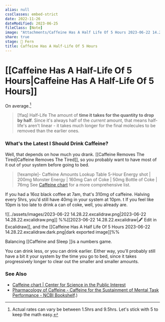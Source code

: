 ```yaml
---
alias: null
cssClasses: embed-strict
date: 2022-11-26
dateModified: 2023-06-25
fileClass: [Note]
image: "Attachments/Caffeine Has A Half Life Of 5 Hours 2023-06-22 14.28.22.excalidraw.png"
share: true
stage: 🌿 Fern
title: Caffeine Has A Half-Life Of 5 Hours
---
```


# [[Caffeine Has A Half-Life Of 5 Hours|Caffeine Has A Half-Life Of 5 Hours]]

On average.[^1] 
[^1]: Actual rates can vary be between 1.5hrs and 9.5hrs. Let's stick with 5 to keep the math easy.

>[!faq] Half-Life
>The amount of **time it takes for the quantity to drop by half**. Since it's always half of the _current_ amount, that means half-life's aren't linear - it takes much longer for the final molecules to be removed than the earlier ones. 

### What's the Latest I Should Drink Caffeine?

Well, that depends on how much you drank. [[Caffeine Removes The Tired|Caffeine Removes The Tired]], so you probably want to have most of it out of your system before going to bed.

>[!example]- Caffeine Amounts Lookup Table
> 5-Hour Energy shot | 200mg
> Monster Energy | 160mg
> Can of Coke | 50mg
> Bottle of Coke | 76mg
> See [Caffeine chart](https://www.cspinet.org/caffeine-chart) for a more comprehensive list.

If you had a 16oz black coffee at 7am, that's 310mg of caffeine. Halving every 5hrs, you'd still have 40mg in your system at 10pm. t
If you feel like 10pm is too late to drink a can of coke, well, you already are.

![[../assets/images/2023-06-22 14.28.22.excalidraw.png|2023-06-22 14.28.22.excalidraw.png]]
%%[[2023-06-22 14.28.22.excalidraw|🖋 Edit in Excalidraw]], and the [[Caffeine Has A Half Life Of 5 Hours 2023-06-22 14.28.22.excalidraw.dark.png|dark exported image]]%%

Balancing [[Caffeine and Sleep ]]is a numbers game. 

You can drink less, or you can drink earlier.
Either way, you'll probably still have a bit it your system by the time you go to bed, since it takes progressively longer to clear out the smaller and smaller amounts.

### See Also

- [Caffeine chart | Center for Science in the Public Interest](https://www.cspinet.org/caffeine-chart)
- [Pharmacology of Caffeine - Caffeine for the Sustainment of Mental Task Performance - NCBI Bookshelf](https://www.ncbi.nlm.nih.gov/books/NBK223808/#:~:text=The%20mean%20half%2Dlife%20of,et%20al.%2C%201989).)
